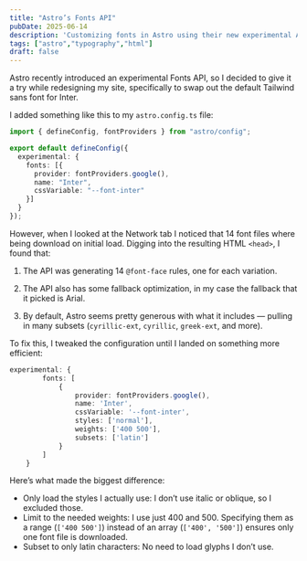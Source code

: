 ```yaml
---
title: "Astro’s Fonts API"
pubDate: 2025-06-14
description: 'Customizing fonts in Astro using their new experimental API.'
tags: ["astro","typography","html"]
draft: false
---
```


Astro recently introduced an experimental Fonts API, so I decided to give it a try while redesigning my site, specifically to swap out the default Tailwind sans font for Inter.

I added something like this to my `astro.config.ts` file:

```ts
import { defineConfig, fontProviders } from "astro/config";

export default defineConfig({
  experimental: {
    fonts: [{
      provider: fontProviders.google(),
      name: "Inter",
      cssVariable: "--font-inter"
    }]
  }
});
```

However, when I looked at the Network tab I noticed that 14 font files where being download on initial load. Digging into the resulting HTML `<head>`, I found that:

1. The API was generating 14 `@font-face` rules, one for each variation.

2. The API also has some fallback optimization, in my case the fallback that it picked is Arial.

3. By default, Astro seems pretty generous with what it includes — pulling in many subsets (`cyrillic-ext`, `cyrillic`, `greek-ext`, and more).

To fix this, I tweaked the configuration until I landed on something more efficient:

```ts
experimental: {
		fonts: [
			{
				provider: fontProviders.google(),
				name: 'Inter',
				cssVariable: '--font-inter',
				styles: ['normal'],
				weights: ['400 500'],
				subsets: ['latin']
			}
		]
	}
```

Here’s what made the biggest difference:

- Only load the styles I actually use: I don’t use italic or oblique, so I excluded those.
- Limit to the needed weights: I use just 400 and 500. Specifying them as a range (`['400 500']`) instead of an array (`['400', '500']`) ensures only one font file is downloaded.
- Subset to only latin characters: No need to load glyphs I don’t use.
